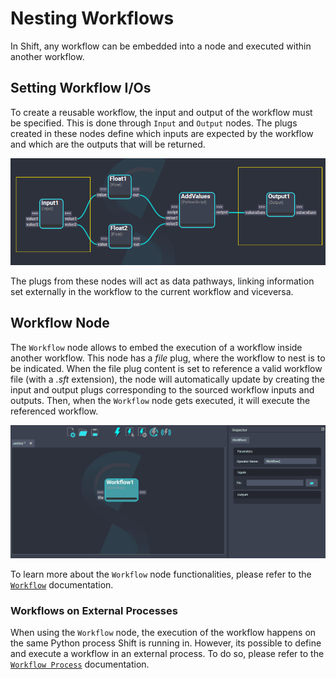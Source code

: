 # Nesting Workflows

In Shift, any workflow can be embedded into a node and executed within another workflow.

## Setting Workflow I/Os
To create a reusable workflow, the input and output of the workflow must be specified. This is done through `Input` and `Output` nodes. The plugs created in these nodes define which inputs are expected by the workflow and which are the outputs that will be returned.

![Workflow I/Os](../../images/workflow_ios.png)

The plugs from these nodes will act as data pathways, linking information set externally in the workflow to the current workflow and viceversa.

## Workflow Node

The `Workflow` node allows to embed the execution of a workflow inside another workflow. This node has a *file* plug, where the workflow to nest is to be indicated. When the file plug content is set to reference a valid workflow file (with a *.sft* extension), the node will automatically update by creating the input and output plugs corresponding to the sourced workflow inputs and outputs. Then, when the `Workflow` node gets executed, it will execute the referenced workflow. 

![Nested Workflows](../../images/workflow_nesting.gif)

To learn more about the `Workflow` node functionalities, please refer to the [`Workflow`](../../nodes/workflow.md) documentation.

### Workflows on External Processes

When using the `Workflow` node, the execution of the workflow happens on the same Python process Shift is running in. However, its possible to define and execute a workflow in an external process. To do so, please refer to the [`Workflow Process`](../../nodes/workflow_process.md) documentation.
